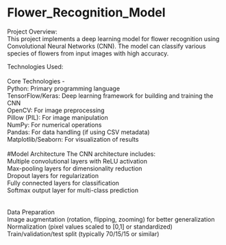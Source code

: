 # Flower_Recognition_Model
Project Overview:
<br>
This project implements a deep learning model for flower recognition using Convolutional Neural Networks (CNN). The model can classify various species of flowers from input images with high accuracy.
<br>

Technologies Used:
<br>
<br>
Core Technologies - 
<br>
Python: Primary programming language
<br>
TensorFlow/Keras: Deep learning framework for building and training the CNN
<br>
OpenCV: For image preprocessing
<br>
Pillow (PIL): For image manipulation
<br>
NumPy: For numerical operations
<br>
Pandas: For data handling (if using CSV metadata)
<br>
Matplotlib/Seaborn: For visualization of results
<br>
<br>
#Model Architecture
The CNN architecture includes:
<br>
Multiple convolutional layers with ReLU activation
<br>
Max-pooling layers for dimensionality reduction
<br>
Dropout layers for regularization
<br>
Fully connected layers for classification
<br>
Softmax output layer for multi-class prediction
<br>
<br>
<br>
Data Preparation
<br>
Image augmentation (rotation, flipping, zooming) for better generalization
<br>
Normalization (pixel values scaled to [0,1] or standardized)
<br>
Train/validation/test split (typically 70/15/15 or similar)
